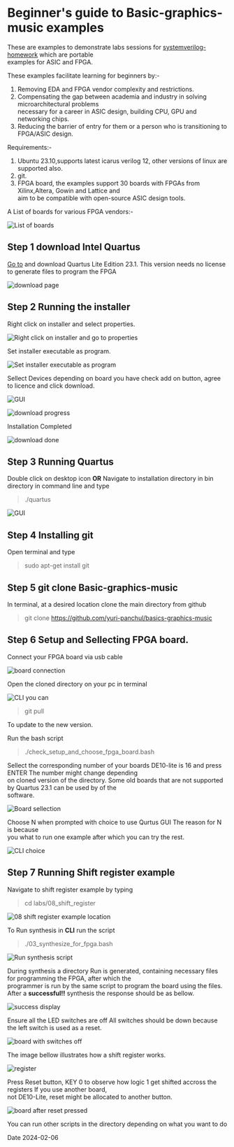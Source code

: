 Beginner's guide to Basic-graphics-music examples
==================================================

These are examples to demonstrate labs sessions for [systemverilog-homework](https://github.com/yuri-panchul/systemverilog-homework) which are portable  
examples for ASIC and FPGA.  

These examples facilitate learning for beginners by:-  

1. Removing EDA and FPGA vendor complexity and restrictions.
2. Compensating the gap between academia and industry in solving microarchitectural 
   problems  
	 necessary for a career in ASIC design, building CPU, GPU and networking chips.
3. Reducing the barrier of entry for them or a person who is transitioning to FPGA/ASIC design.


Requirements:-

1. Ubuntu 23.10,supports latest icarus verilog 12, other versions of linux are supported also.
2. git.
3. FPGA board, the examples support 30 boards with FPGAs from Xilinx,Altera, Gowin and Lattice and  
   aim to be compatible with open-source ASIC design tools.  

A List of boards for various FPGA vendors:-  

![List of boards](https://github.com/sisaphilip/myconfigs/blob/main/Pictures/boards.png)


Step 1 download Intel Quartus
-----------------------------

[Go to](https://www.intel.com/content/www/us/en/software-kit/795187/intel-quartus-prime-lite-edition-design-software-version-23-1-for-linux.html)
and download Quartus Lite Edition 23.1. This version needs no license to generate files to program the FPGA  

![download page](https://github.com/sisaphilip/myconfigs/blob/main/Pictures/0.png)


Step 2 Running the installer
----------------------------

Right click on installer and select properties.  

![Right click on installer and go to properties](https://github.com/sisaphilip/myconfigs/blob/main/Pictures/1.png)

Set installer executable as program.  

![Set installer executable as program](https://github.com/sisaphilip/myconfigs/blob/main/Pictures/mm.png)

Sellect Devices depending on board you have check add on button, agree to licence and click download.  

![GUI](https://github.com/sisaphilip/myconfigs/blob/main/Pictures/2.png)  

![download progress](https://github.com/sisaphilip/myconfigs/blob/main/Pictures/3.png)  

Installation Completed  

![download done](https://github.com/sisaphilip/myconfigs/blob/main/Pictures/5.png)  

Step 3 Running Quartus
----------------------

Double click on desktop icon **OR** Navigate to installation directory in bin directory in command line and type  

> ./quartus  

![GUI](https://github.com/sisaphilip/myconfigs/blob/main/Pictures/8.png)  

Step 4 Installing git
---------------------

Open terminal and type  

> sudo apt-get install git  

Step 5 git clone Basic-graphics-music
------------------------------------

In terminal, at a desired location clone the main directory from github  

> git clone https://github.com/yuri-panchul/basics-graphics-music  

Step 6 Setup and Sellecting FPGA board.
-----------------------------
Connect your FPGA board via usb cable  

![board connection](https://github.com/sisaphilip/myconfigs/blob/main/Pictures/b0.jpg)  

Open the cloned directory on your pc in terminal  


![CLI](https://github.com/sisaphilip/myconfigs/blob/main/Pictures/mm0.png) you can  

> git pull  

To update to the new version.  

Run the bash script  
> ./check_setup_and_choose_fpga_board.bash  

Sellect the corresponding number of your boards DE10-lite is 16 and press ENTER The number might change depending  
on cloned version of the directory. Some old boards that are not supported by Quartus 23.1 can be used by of the  
software.  

![Board sellection](https://github.com/sisaphilip/myconfigs/blob/main/Pictures/mm0.png)  

Choose N when prompted with choice to use Qurtus GUI The reason for N is because  
you what to run one example after which you can try the rest.  

![CLI choice](https://github.com/sisaphilip/myconfigs/blob/main/Pictures/mm2.png)  

Step 7 Running Shift register example
-------------------------------------

Navigate to shift register example by typing  

> cd labs/08_shift_register  

![08 shift register example location](https://github.com/sisaphilip/myconfigs/blob/main/Pictures/mm3.png)  

To Run synthesis in **CLI** run the script  

> ./03_synthesize_for_fpga.bash  

![Run synthesis script](https://github.com/sisaphilip/myconfigs/blob/main/Pictures/mm4.png)  

During synthesis a directory Run is generated, containing necessary files for programming the FPGA, after which the  
programmer is run by the same script to program the board using the files. After a **successful!!** synthesis the response should be as bellow.  

![success display](https://github.com/sisaphilip/myconfigs/blob/main/Pictures/mm5.png)  

Ensure all the LED switches are off All switches should be down because the left switch is used as a reset.  

![board with switches off](https://github.com/sisaphilip/myconfigs/blob/main/Pictures/b1.jpg)  

The image bellow illustrates how a shift register works.  

![register](https://github.com/sisaphilip/myconfigs/blob/main/Pictures/register.png)  

Press Reset button, KEY 0 to observe how logic 1 get shifted accross the registers If you use another board,  
not DE10-Lite, reset might be allocated to another button.  

![board after reset pressed](https://github.com/sisaphilip/myconfigs/blob/main/Pictures/b2.jpg)  


You can run other scripts in the directory depending on what you want to do  



Date 2024-02-06






